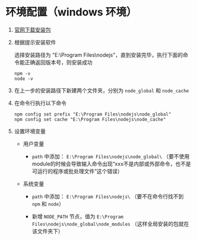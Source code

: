 # 环境配置（windows 环境）

1. [官网下载安装包](https://nodejs.org/en/)

2. 根据提示安装软件

   选择安装路径为 "E:\Program Files\nodejs"，直到安装完毕，执行下面的命令能正确返回版本号，则安装成功

   ```shell
   npm -v
   node -v
   ```
   

3. 在上一步的安装路径下新建两个文件夹，分别为 `node_global` 和 `node_cache`

4. 在命令行执行以下命令

   ```shell
   npm config set prefix "E:\Program Files\nodejs\node_global"
   npm config set cache "E:\Program Files\nodejs\node_cache"
   ```

5. 设置环境变量

   - 用户变量
     - `path` 中添加： `E:\Program Files\nodejs\node_global\` （要不使用module的时候会导致输入命令出现“xxx不是内部或外部命令，也不是可运行的程序或批处理文件”这个错误）

   - 系统变量

     - `path` 中添加：  `E:\Program Files\nodejs\` （要不在命令行找不到 `npm` 和 `node`）

     - 新增 `NODE_PATH` 节点，值为 `E:\Program Files\nodejs\node_global\node_modules` （这样全局安装的包就在该文件夹下）